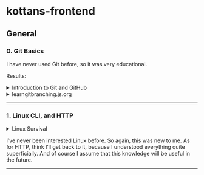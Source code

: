 # **kottans-frontend** 

## **General**

### 0. Git Basics

I have never used Git before, so it was very educational. 

Results:
<details><summary>Introduction to Git and GitHub</summary>

   1. ![IntroductionGit_1](https://github.com/natayakovleva/kottans-frontend/blob/main/Git_Basics/IntroductionGit_1.png?raw=true)
   1. ![IntroductionGit_2](https://github.com/natayakovleva/kottans-frontend/blob/main/Git_Basics/IntroductionGit_2.png?raw=true)

</details>


<details><summary>learngitbranching.js.org</summary>

   1. ![learngitbranching_1](https://github.com/natayakovleva/kottans-frontend/blob/main/Git_Basics/learngit_1.png?raw=true)
   1. ![learngitbranching_2](https://github.com/natayakovleva/kottans-frontend/blob/main/Git_Basics/learngit_2.png?raw=true)

</details>

____

### 1. Linux CLI, and HTTP

<details><summary>Linux Survival</summary>

![Linux_Survival](https://github.com/natayakovleva/kottans-frontend/blob/main/task_linux_cli/Linux_Survival.png?raw=true)

</details>

I’ve never been interested Linux before. So again, this was new to me. 
As for HTTP, think I’ll get back to it, because I understood everything quite superficially. And of course I assume that this knowledge will be useful in the future.

____



